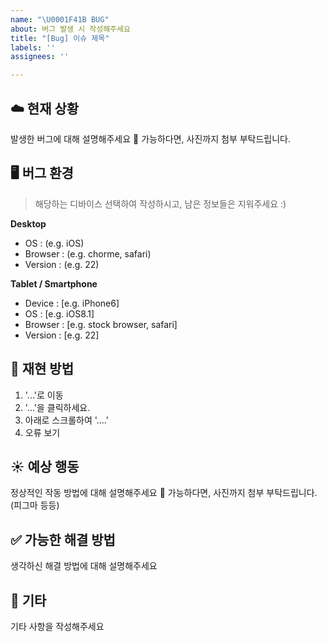 ```yaml
---
name: "\U0001F41B BUG"
about: 버그 발생 시 작성해주세요
title: "[Bug] 이슈 제목"
labels: ''
assignees: ''

---
```


## ☁️ 현재 상황
발생한 버그에 대해 설명해주세요 🙂
가능하다면, 사진까지 첨부 부탁드립니다.

## 🖥️ 버그 환경
> 해당하는 디바이스 선택하여 작성하시고, 남은 정보들은 지워주세요 :)

**Desktop**
- OS : (e.g. iOS)
- Browser : (e.g. chorme, safari)
- Version : (e.g. 22)

**Tablet / Smartphone**
- Device : [e.g. iPhone6]
- OS : [e.g. iOS8.1]
- Browser : [e.g. stock browser, safari]
- Version : [e.g. 22]

## 👀 재현 방법
1. '...'로 이동
2. '...'을 클릭하세요.
3. 아래로 스크롤하여 '....'
4. 오류 보기

## ☀️ 예상 행동
정상적인 작동 방법에 대해 설명해주세요 🙂
가능하다면, 사진까지 첨부 부탁드립니다. (피그마 등등)

## ✅ 가능한 해결 방법
생각하신 해결 방법에 대해 설명해주세요

## 🔔 기타
기타 사항을 작성해주세요
